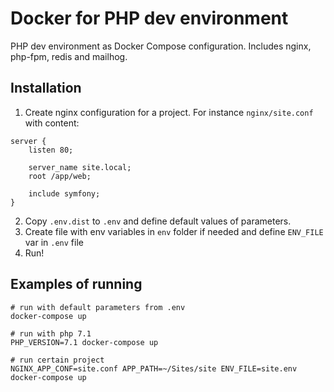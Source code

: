 # Docker for PHP dev environment

PHP dev environment as Docker Compose configuration. Includes nginx, php-fpm, redis and mailhog.

## Installation

1. Create nginx configuration for a project. For instance `nginx/site.conf` with content:
```
server {
    listen 80;

    server_name site.local;
    root /app/web;

    include symfony;
}
```
2. Copy `.env.dist` to `.env` and define default values of parameters.
3. Create file with env variables in `env` folder if needed and define `ENV_FILE` var in `.env` file
4. Run!

## Examples of running

```
# run with default parameters from .env
docker-compose up

# run with php 7.1
PHP_VERSION=7.1 docker-compose up

# run certain project
NGINX_APP_CONF=site.conf APP_PATH=~/Sites/site ENV_FILE=site.env docker-compose up 
```
